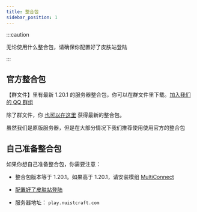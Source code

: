 ```yaml
---
title: 整合包
sidebar_position: 1
---
```


:::caution

无论使用什么整合包，请确保你配置好了皮肤站登陆

:::

## 官方整合包

【群文件】里有最新 1.20.1 的服务器整合包，你可以在群文件里下载。[加入我们的 QQ 群组](https://jq.qq.com/?_wv=1027&k=5EgjjUQV)

除了群文件，你 [也可以在这里](https://index.dustella.net/Games/Minecraft/Minecraft%201.20.1%20v1.7z) 获得最新的整合包。

虽然我们是原版服务器，但是在大部分情况下我们推荐使用使用官方的整合包

## 自己准备整合包

如果你想自己准备整合包，你需要注意：

- 整合包版本等于 1.20.1。如果高于 1.20.1，请安装模组 [MultiConnect](https://www.curseforge.com/minecraft/mc-mods/multiconnect)

- [配置好了皮肤站登陆](/docs/register)

- 服务器地址： `play.nuistcraft.com`

